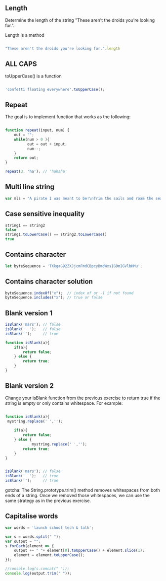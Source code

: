 ## Length
Determine the length of the string "These aren't the droids you're looking for.".

Length is a method 
```javascript

"These aren't the droids you're looking for.".length 

```

## ALL CAPS 

toUpperCase() is a function 

```javascript

'confetti floating everywhere'.toUpperCase();

```

## Repeat 

The goal is to implement function that works as the following: 

```javascript

function repeat(input, num) {
    out = "";
    while(num > 0 ){
          out = out + input; 
          num--; 
    }
    return out;
}

repeat(3, 'ha'); // 'hahaha'

```

## Multi line string 

```javascript
var mls = "A pirate I was meant to be!\nTrim the sails and roam the sea!"
```
## Case sensitive inequality 

```javascript
string1 == string2
false
string1.toLowerCase() == string2.toLowerCase()
true
```

## Contains character 

```javascript
let byteSequence = 'TXkgaG92ZXJjcmFmdCBpcyBmdWxsIG9mIGVlbHMu';

```

## Contains character solution 
```javascript
byteSequence.indexOf("x");  // index of or -1 if not found 
byteSequence.includes("x"); // true or false 
```

## Blank version 1 
```javascript
isBlank('mars'); // false
isBlank('  ');   // false
isBlank('');     // true
``` 

```javascript
function isBlank(a){
    if(a){
        return false; 
    } else {
        return true; 
    }
} 
```

## Blank version 2 

Change your isBlank function from the previous exercise to return true if the string is empty or only contains whitespace. For example:

```javascript

function isBlank(a){
 mystring.replace(' ','');
           
    if(a){
        return false; 
    } else {
            mystring.replace(' ','');  
        return true; 
    }
} 


isBlank('mars'); // false
isBlank('  ');   // true
isBlank('');     // true
```

gotcha: The String.prototype.trim() method removes whitespaces from both ends of a string. Once we removed those whitespaces, we can use the same strategy as in the previous exercise.


## Capitalise words 

```javascript 
var words = 'launch school tech & talk';

var s = words.split(" "); 
var output = ""; 
s.forEach(element => {
    output += " "+ element[0].toUpperCase() + element.slice(1);
    element = element.toUpperCase();
});

//console.log(s.concat(" "));
console.log(output.trim(" "));

```
